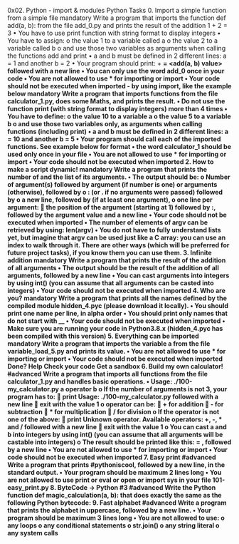 0x02. Python - import & modules
Python
Tasks
0. Import a simple function from a simple file
mandatory
Write a program that imports the function def add(a, b): from the file add_0.py and prints the result of the addition 1 + 2 = 3
•	You have to use print function with string format to display integers
•	You have to assign:
o	the value 1 to a variable called a
o	the value 2 to a variable called b
o	and use those two variables as arguments when calling the functions add and print
•	a and b must be defined in 2 different lines: a = 1 and another b = 2
•	Your program should print: <a value> + <b value> = <add(a, b) value> followed with a new line
•	You can only use the word add_0 once in your code
•	You are not allowed to use * for importing or __import__
•	Your code should not be executed when imported - by using __import__, like the example below
mandatory
Write a program that imports functions from the file calculator_1.py, does some Maths, and prints the result.
•	Do not use the function print (with string format to display integers) more than 4 times
•	You have to define:
o	the value 10 to a variable a
o	the value 5 to a variable b
o	and use those two variables only, as arguments when calling functions (including print)
•	a and b must be defined in 2 different lines: a = 10 and another b = 5
•	Your program should call each of the imported functions. See example below for format
•	the word calculator_1 should be used only once in your file
•	You are not allowed to use * for importing or __import__
•	Your code should not be executed when imported
2. How to make a script dynamic!
mandatory
Write a program that prints the number of and the list of its arguments.
•	The output should be:
o	Number of argument(s) followed by argument (if number is one) or arguments (otherwise), followed by
o	: (or . if no arguments were passed) followed by
o	a new line, followed by (if at least one argument),
o	one line per argument:
	the position of the argument (starting at 1) followed by :, followed by the argument value and a new line
•	Your code should not be executed when imported
•	The number of elements of argv can be retrieved by using: len(argv)
•	You do not have to fully understand lists yet, but imagine that argv can be used just like a C array: you can use an index to walk through it. There are other ways (which will be preferred for future project tasks), if you know them you can use them.
3. Infinite addition
mandatory
Write a program that prints the result of the addition of all arguments
•	The output should be the result of the addition of all arguments, followed by a new line
•	You can cast arguments into integers by using int() (you can assume that all arguments can be casted into integers)
•	Your code should not be executed when imported
4. Who are you?
mandatory
Write a program that prints all the names defined by the compiled module hidden_4.pyc (please download it locally).
•	You should print one name per line, in alpha order
•	You should print only names that do not start with __
•	Your code should not be executed when imported
•	Make sure you are running your code in Python3.8.x (hidden_4.pyc has been compiled with this version)
5. Everything can be imported
mandatory
Write a program that imports the variable a from the file variable_load_5.py and prints its value.
•	You are not allowed to use * for importing or __import__
•	Your code should not be executed when imported
 Done? Help Check your code Get a sandbox
6. Build my own calculator!
#advanced
Write a program that imports all functions from the file calculator_1.py and handles basic operations.
•	Usage: ./100-my_calculator.py a operator b
o	If the number of arguments is not 3, your program has to:
	print Usage: ./100-my_calculator.py <a> <operator> <b> followed with a new line
	exit with the value 1
o	operator can be:
	+ for addition
	- for subtraction
	* for multiplication
	/ for division
o	If the operator is not one of the above:
	print Unknown operator. Available operators: +, -, * and / followed with a new line
	exit with the value 1
o	You can cast a and b into integers by using int() (you can assume that all arguments will be castable into integers)
o	The result should be printed like this: <a> <operator> <b> = <result>, followed by a new line
•	You are not allowed to use * for importing or __import__
•	Your code should not be executed when imported
7. Easy print
#advanced
Write a program that prints #pythoniscool, followed by a new line, in the standard output.
•	Your program should be maximum 2 lines long
•	You are not allowed to use print or eval or open or import sys in your file 101-easy_print.py
8. ByteCode -> Python #3
#advanced
Write the Python function def magic_calculation(a, b): that does exactly the same as the following Python bytecode:
9. Fast alphabet
#advanced
Write a program that prints the alphabet in uppercase, followed by a new line.
•	Your program should be maximum 3 lines long
•	You are not allowed to use:
o	any loops
o	any conditional statements
o	str.join()
o	any string literal
o	any system calls